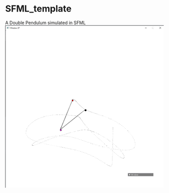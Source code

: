 # SFML_template
A Double Pendulum simulated in SFML
![](https://github.com/timmy0811/Double-Pendulum/blob/Projects/%2Cjkghjk.PNG?raw=true)
